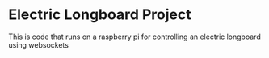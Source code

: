 # Electric Longboard Project
This is code that runs on a raspberry pi for controlling an electric longboard using websockets
